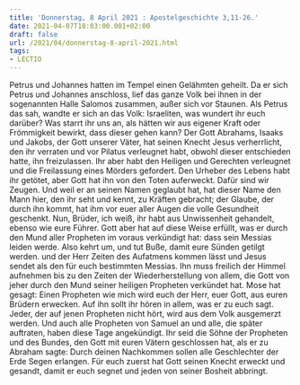 ```yaml
---
title: 'Donnerstag, 8 April 2021 : Apostelgeschichte 3,11-26.'
date: 2021-04-07T18:03:00.001+02:00
draft: false
url: /2021/04/donnerstag-8-april-2021.html
tags: 
- LECTIO
---
```


Petrus und Johannes hatten im Tempel einen Gelähmten geheilt. Da er sich Petrus und Johannes anschloss, lief das ganze Volk bei ihnen in der sogenannten Halle Salomos zusammen, außer sich vor Staunen. Als Petrus das sah, wandte er sich an das Volk: Israeliten, was wundert ihr euch darüber? Was starrt ihr uns an, als hätten wir aus eigener Kraft oder Frömmigkeit bewirkt, dass dieser gehen kann? Der Gott Abrahams, Isaaks und Jakobs, der Gott unserer Väter, hat seinen Knecht Jesus verherrlicht, den ihr verraten und vor Pilatus verleugnet habt, obwohl dieser entschieden hatte, ihn freizulassen. Ihr aber habt den Heiligen und Gerechten verleugnet und die Freilassung eines Mörders gefordert. Den Urheber des Lebens habt ihr getötet, aber Gott hat ihn von den Toten auferweckt. Dafür sind wir Zeugen. Und weil er an seinen Namen geglaubt hat, hat dieser Name den Mann hier, den ihr seht und kennt, zu Kräften gebracht; der Glaube, der durch ihn kommt, hat ihm vor euer aller Augen die volle Gesundheit geschenkt. Nun, Brüder, ich weiß, ihr habt aus Unwissenheit gehandelt, ebenso wie eure Führer. Gott aber hat auf diese Weise erfüllt, was er durch den Mund aller Propheten im voraus verkündigt hat: dass sein Messias leiden werde. Also kehrt um, und tut Buße, damit eure Sünden getilgt werden. und der Herr Zeiten des Aufatmens kommen lässt und Jesus sendet als den für euch bestimmten Messias. Ihn muss freilich der Himmel aufnehmen bis zu den Zeiten der Wiederherstellung von allem, die Gott von jeher durch den Mund seiner heiligen Propheten verkündet hat. Mose hat gesagt: Einen Propheten wie mich wird euch der Herr, euer Gott, aus euren Brüdern erwecken. Auf ihn sollt ihr hören in allem, was er zu euch sagt. Jeder, der auf jenen Propheten nicht hört, wird aus dem Volk ausgemerzt werden. Und auch alle Propheten von Samuel an und alle, die später auftraten, haben diese Tage angekündigt. Ihr seid die Söhne der Propheten und des Bundes, den Gott mit euren Vätern geschlossen hat, als er zu Abraham sagte: Durch deinen Nachkommen sollen alle Geschlechter der Erde Segen erlangen. Für euch zuerst hat Gott seinen Knecht erweckt und gesandt, damit er euch segnet und jeden von seiner Bosheit abbringt.